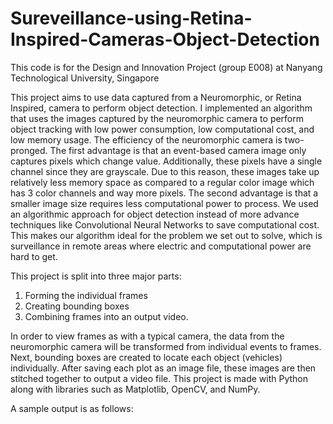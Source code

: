# Sureveillance-using-Retina-Inspired-Cameras-Object-Detection
This code is for the Design and Innovation Project (group E008) at Nanyang Technological University, Singapore

This project aims to use data captured from a Neuromorphic, or Retina Inspired, camera to perform object detection. I implemented an algorithm that uses the images captured by the neuromorphic camera to perform object tracking with low power consumption, low computational cost, and low memory usage. The efficiency of the neuromorphic camera is two-pronged. The first advantage is that an event-based camera image only captures pixels which change value. Additionally, these pixels have a single channel since they are grayscale. Due to this reason, these images take up relatively less memory space as compared to a regular color image which has 3 color channels and way more pixels. The second advantage is that a smaller image size requires less computational power to process. We used an algorithmic approach for object detection instead of more advance techniques like Convolutional Neural Networks to save computational cost. This makes our algorithm ideal for the problem we set out to solve, which is surveillance in remote areas where electric and computational power are hard to get.

This project is split into three major parts:
1) Forming the individual frames
2) Creating bounding boxes
3) Combining frames into an output video.

In order to view frames as with a typical camera, the data from the neuromorphic camera will be transformed from individual events to frames. Next, bounding boxes are created to locate each object (vehicles) individually. After saving each plot as an image file, these images are then stitched together to output a video file. This project is made with Python along with libraries such as Matplotlib, OpenCV, and NumPy.

A sample output is as follows: 

